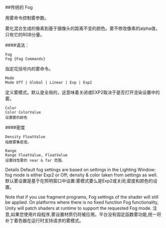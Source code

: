 ##传统的 Fog

用雾命令控制雾参数。

雾化混合生成的像素到基于摄像头的距离不变的颜色。雾不修改像素的alpha值，只有它的RGB分量。

####语法：
```
Fog
Fog {Fog Commands}
```

指定花括号内的雾命令。

```
Mode
Mode Off | Global | Linear | Exp | Exp2
```
定义雾模式。默认是全局的，这意味着关闭或EXP2取决于是否打开渲染设置中的雾。

```
Color
Color ColorValue
设置雾的颜色
```


####密度
```
Density FloatValue
指数雾集密度。
```
```
Range
Range FloatValue, FloatValue
设置线性雾的 near & far 范围。
```



Details
Default fog settings are based on settings in the Lighting Window: fog mode is either Exp2 or Off; density & color taken from settings as well.
默认雾设置是基于在照明窗口中设置:雾模式要么是Exp2或关闭;密度和颜色的设置。

Note that if you use fragment programs, Fog settings of the shader will still be applied. On platforms where there is no fixed function Fog functionality, Unity will patch shaders at runtime to support the requested Fog mode.
注意,如果您使用片段程序,雾设置材质仍将被应用。平台没有固定函数雾功能,统一将补丁着色器在运行时支持请求的雾模式。



